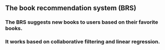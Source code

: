 ## The book recommendation system (BRS)

### The BRS suggests new books to users based on their favorite books.
### It works based on collaborative filtering and linear regression.
